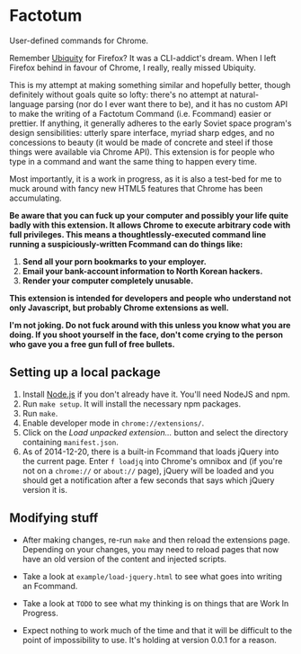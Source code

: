 # Factotum

User-defined commands for Chrome.

Remember [Ubiquity](https://wiki.mozilla.org/Labs/Ubiquity) for Firefox?  It
was a CLI-addict's dream.  When I left Firefox behind in favour of Chrome, I
really, really missed Ubiquity.

This is my attempt at making something similar and hopefully better, though
definitely without goals quite so lofty:  there's no attempt at
natural-language parsing (nor do I ever want there to be), and it has no
custom API to make the writing of a Factotum Command (i.e. Fcommand) easier
or prettier.  If anything, it generally adheres to the early Soviet space
program's design sensibilities:  utterly spare interface, myriad sharp
edges, and no concessions to beauty (it would be made of concrete and steel
if those things were available via Chrome API).  This extension is for
people who type in a command and want the same thing to happen every time.

Most importantly, it is a work in progress, as it is also a test-bed for me
to muck around with fancy new HTML5 features that Chrome has been
accumulating.

**Be aware that you can fuck up your computer and possibly your life quite
badly with this extension.  It allows Chrome to execute arbitrary code with
full privileges.  This means a thoughtlessly-executed command line running a
suspiciously-written Fcommand can do things like:**

1. **Send all your porn bookmarks to your employer.**
2. **Email your bank-account information to North Korean hackers.**
3. **Render your computer completely unusable.**

**This extension is intended for developers and people who understand not
only Javascript, but probably Chrome extensions as well.**

**I'm not joking.  Do not fuck around with this unless you know what you are
doing.  If you shoot yourself in the face, don't come crying to the person
who gave you a free gun full of free bullets.**


## Setting up a local package

1. Install [Node.js](http://nodejs.org/download/) if you don't already have
   it.  You'll need NodeJS and npm.
1. Run `make setup`.  It will install the necessary npm packages.
1. Run `make`.
1. Enable developer mode in `chrome://extensions/`.
1. Click on the *Load unpacked extension...* button and select the directory
   containing `manifest.json`.
1. As of 2014-12-20, there is a built-in Fcommand that loads jQuery into the
   current page.  Enter `f loadjq` into Chrome's omnibox and (if you're not
   on a `chrome://` or `about://` page), jQuery will be loaded and you
   should get a notification after a few seconds that says which jQuery
   version it is.

## Modifying stuff

* After making changes, re-run `make` and then reload the extensions page.
  Depending on your changes, you may need to reload pages that now have an
  old version of the content and injected scripts.

* Take a look at `example/load-jquery.html` to see what goes into writing an
  Fcommand.

* Take a look at `TODO` to see what my thinking is on things that are Work
  In Progress.

* Expect nothing to work much of the time and that it will be difficult to
  the point of impossibility to use.  It's holding at version 0.0.1 for
  a reason.
